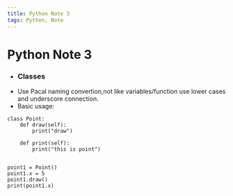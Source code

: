 ```yaml
---
title: Python Note 3
tags: Python, Note
---
```

# Python Note 3

+ ### Classes
+ Use Pacal naming convertion,not like variables/function use lower cases and underscore connection.
+ Basic usage:
```
class Point:
	def draw(self):
		print("draw")

	def print(self):
		print("this is point")


point1 = Point()
point1.x = 5
point1.draw()
print(point1.x)
```


